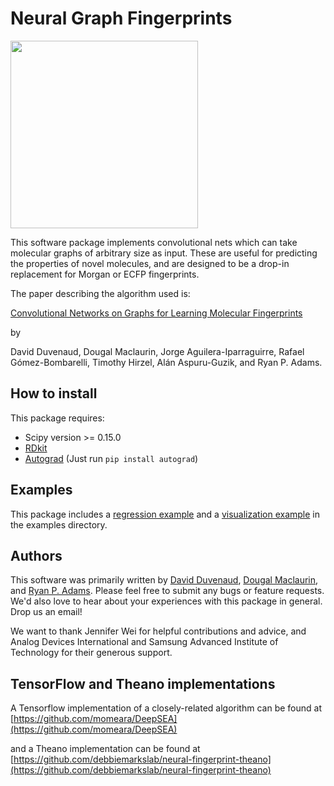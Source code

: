 Neural Graph Fingerprints
=============

<img src="https://github.com/HIPS/DeepMolecules/blob/master/paper/figures/3d-nets/net1.png" width="300">

This software package implements convolutional nets which can take molecular graphs of arbitrary size as input.
These are useful for predicting the properties of novel molecules, and are designed to be a drop-in replacement for Morgan or ECFP fingerprints.

The paper describing the algorithm used is:

[Convolutional Networks on Graphs for Learning Molecular Fingerprints](http://arxiv.org/pdf/1509.09292.pdf)

by

David Duvenaud, Dougal Maclaurin, Jorge Aguilera-Iparraguirre, Rafael Gómez-Bombarelli, Timothy Hirzel, Alán Aspuru-Guzik, and Ryan P. Adams.

## How to install

This package requires:
* Scipy version >= 0.15.0
* [RDkit](http://www.rdkit.org/docs/Install.html)
* [Autograd](http:github.com/HIPS/autograd) (Just run `pip install autograd`)

## Examples

This package includes a [regression example](examples/regression.py) and a [visualization example](examples/visualization.py) in the examples directory.

## Authors

This software was primarily written by [David Duvenaud](http://people.seas.harvard.edu/~dduvenaud/), [Dougal Maclaurin](mailto:maclaurin@physics.harvard.edu), and [Ryan P. Adams](http://www.seas.harvard.edu/directory/rpa).
Please feel free to submit any bugs or feature requests.
We'd also love to hear about your experiences with this package in general.
Drop us an email!

We want to thank Jennifer Wei for helpful contributions and advice, and Analog Devices International and Samsung Advanced Institute of Technology for their generous support.

## TensorFlow and Theano implementations

A Tensorflow implementation of a closely-related algorithm can be found at [https://github.com/momeara/DeepSEA](https://github.com/momeara/DeepSEA)

and a Theano implementation can be found at [https://github.com/debbiemarkslab/neural-fingerprint-theano](https://github.com/debbiemarkslab/neural-fingerprint-theano)

